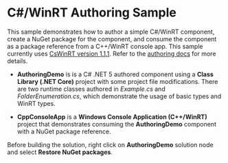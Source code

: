 # C#/WinRT Authoring Sample

This sample demonstrates how to author a simple C#/WinRT component, create a NuGet package for the component, and consume the component as a package reference from a C++/WinRT console app. This sample currently uses [CsWinRT version 1.1.1](https://www.nuget.org/packages/Microsoft.Windows.CsWinRT/1.1.1). Refer to the [authoring docs](https://github.com/microsoft/CsWinRT/blob/master/docs/authoring.md) for more details.

- **AuthoringDemo** is is a C# .NET 5 authored component using a **Class Library (.NET Core)** project with some project file modifications. There are two runtime classes authored in *Example.cs* and *FolderEnumeration.cs*, which demonstrate the usage of basic types and WinRT types.

- **CppConsoleApp** is a **Windows Console Application (C++/WinRT)** project that demonstrates consuming the **AuthoringDemo** component with a NuGet package reference.

Before building the solution, right click on **AuthoringDemo** solution node and select **Restore NuGet packages**.
